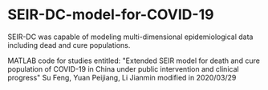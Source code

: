 # SEIR-DC-model-for-COVID-19
SEIR-DC was capable of modeling multi-dimensional epidemiological data including dead and cure populations.

MATLAB code for studies entitled:
"Extended SEIR model for death and cure population of COVID-19 in China 
under public intervention and clinical progress"
Su Feng, Yuan Peijiang, Li Jianmin
modified in 2020/03/29
